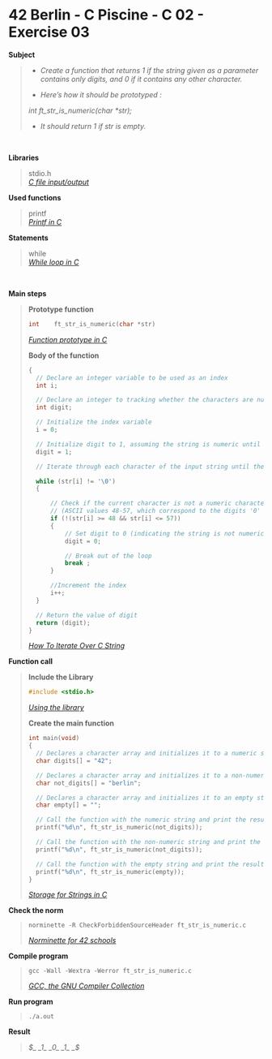 # 42 Berlin - C Piscine - C 02 - Exercise 03

**Subject**
> * _Create a function that returns 1 if the string given as a parameter contains only digits, and 0 if it contains any other character._   
>
> * _Here’s how it should be prototyped :_   
>
>_int ft_str_is_numeric(char *str);_    
>
> * _It should return 1 if str is empty._

<br>

**Libraries**        
>
>stdio.h    
>_[C file input/output](https://en.wikipedia.org/wiki/C_file_input/output)_
>   

**Used functions**   
>
>printf   
>_[Printf in C](https://www.geeksforgeeks.org/printf-in-c/)_    

**Statements**
>
>while    
>_[While loop in C](https://www.geeksforgeeks.org/c-while-loop/?ref=lbp)_

<br>

**Main steps**
>
>**Prototype function**
>```c
>int	ft_str_is_numeric(char *str)
>```  
>
>_[Function prototype in C](https://www.geeksforgeeks.org/function-prototype-in-c/)_     
>
>**Body of the function**
>```c
>{
>	// Declare an integer variable to be used as an index
>	int	i;
>
>	// Declare an integer to tracking whether the characters are numeric (1) or not (0), respectively.
>	int	digit;
>
>	// Initialize the index variable
>	i = 0;
>
>	// Initialize digit to 1, assuming the string is numeric until proven otherwise or empty
>	digit = 1;
>
>	// Iterate through each character of the input string until the null terminator is encountered
>
>	while (str[i] != '\0')
>	{
>
>		// Check if the current character is not a numeric character
>		// (ASCII values 48-57, which correspond to the digits '0' to '9')
>		if (!(str[i] >= 48 && str[i] <= 57))
>		{
>			// Set digit to 0 (indicating the string is not numeric)
>			digit = 0;
>
>			// Break out of the loop
>			break ;
>		}
>
>		//Increment the index
>		i++;
>	}
>
>	// Return the value of digit
>	return (digit);
>}    
>```
>_[How To Iterate Over C String](https://dev.to/zirkelc/how-to-iterate-over-c-string-lcj)_      
>


**Function call**
>**Include the Library**
>```c
>#include <stdio.h>
>```
>_[Using the library](https://www.gnu.org/software/libc/manual/html_mono/libc.html#Using-the-Library)_
>
>**Create the main function**
>```c
>int main(void)
>{   
>	// Declares a character array and initializes it to a numeric string
>	char digits[] = "42";
>
>	// Declares a character array and initializes it to a non-numeric string
>	char not_digits[] = "berlin";
>
>	// Declares a character array and initializes it to an empty string
>	char empty[] = "";
>
>	// Call the function with the numeric string and print the result
>	printf("%d\n", ft_str_is_numeric(not_digits));
>
>	// Call the function with the non-numeric string and print the result
>	printf("%d\n", ft_str_is_numeric(not_digits));
>
>	// Call the function with the empty string and print the result
>	printf("%d\n", ft_str_is_numeric(empty));
>}  
>```    
>_[Storage for Strings in C](https://www.geeksforgeeks.org/storage-for-strings-in-c/)_      

**Check the norm**
>```
>norminette -R CheckForbiddenSourceHeader ft_str_is_numeric.c
>```
>_[Norminette for 42 schools](https://github.com/42School/norminette)_

**Compile program**
>```
>gcc -Wall -Wextra -Werror ft_str_is_numeric.c
>```
>_[GCC, the GNU Compiler Collection](https://gcc.gnu.org)_

**Run program**
>```
>./a.out
>```

**Result**
>_$_    
>_1_   
>_0_   
>_1_   
>_$_   
